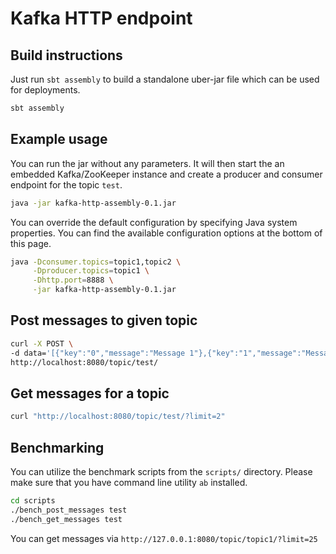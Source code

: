 # Kafka HTTP endpoint

## Build instructions

Just run `sbt assembly` to build a standalone uber-jar file which can be used for deployments. 

```bash
sbt assembly
```


## Example usage

You can run the jar without any parameters. It will then start the an embedded Kafka/ZooKeeper instance and create
a producer and consumer endpoint for the topic `test`. 

```bash
java -jar kafka-http-assembly-0.1.jar
```

You can override the default configuration by specifying Java system properties. You can find the available
configuration options at the bottom of this page.

```bash
java -Dconsumer.topics=topic1,topic2 \
     -Dproducer.topics=topic1 \
     -Dhttp.port=8888 \
     -jar kafka-http-assembly-0.1.jar
```

## Post messages to given topic

```bash
curl -X POST \
-d data='[{"key":"0","message":"Message 1"},{"key":"1","message":"Message 2"}]' \
http://localhost:8080/topic/test/
```

## Get messages for a topic

```bash
curl "http://localhost:8080/topic/test/?limit=2"
```

## Benchmarking

You can utilize the benchmark scripts from the `scripts/` directory. Please make sure
that you have command line utility `ab` installed.
 
```bash
cd scripts
./bench_post_messages test
./bench_get_messages test
```


You can get messages via `http://127.0.0.1:8080/topic/topic1/?limit=25`

